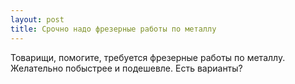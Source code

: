 ```yaml
---
layout: post 
title: Срочно надо фрезерные работы по металлу 
--- 
```

Товарищи, помогите, требуется фрезерные работы по металлу. Желательно побыстрее и подешевле. Есть варианты?